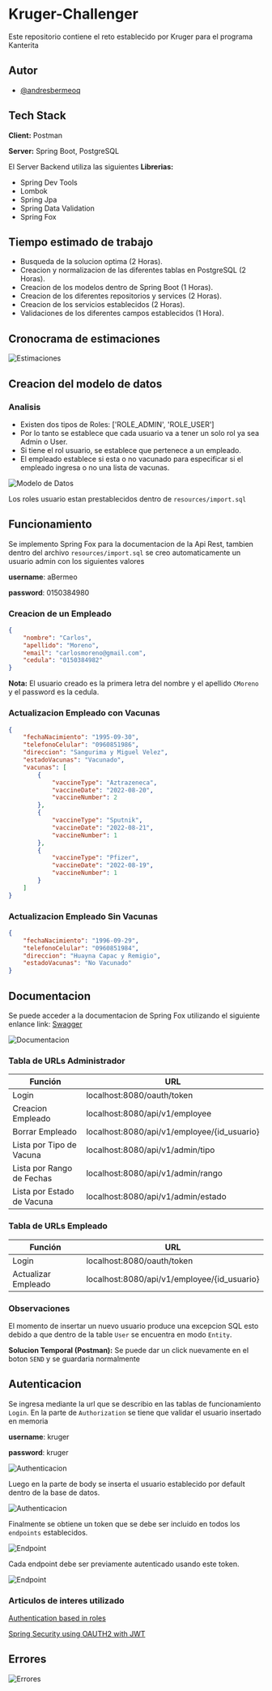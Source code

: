 # Kruger-Challenger
Este repositorio contiene el reto establecido por Kruger para el programa Kanterita

## Autor

- [@andresbermeoq](https://github.com/andresbermeoq)

## Tech Stack

**Client:** Postman

**Server:** Spring Boot, PostgreSQL

El Server Backend utiliza las siguientes **Librerias:**

- Spring Dev Tools
- Lombok
- Spring Jpa
- Spring Data Validation
- Spring Fox


## Tiempo estimado de trabajo

- Busqueda de la solucion optima (2 Horas).
- Creacion y normalizacion de las diferentes tablas en PostgreSQL (2 Horas).
- Creacion de los modelos dentro de Spring Boot (1 Horas).
- Creacion de los diferentes repositorios y services (2 Horas).
- Creacion de los servicios establecidos (2 Horas).
- Validaciones de los diferentes campos establecidos (1 Hora).

## Cronocrama de estimaciones

![Estimaciones](/img/estimaciones.png)

## Creacion del modelo de datos

### Analisis

- Existen dos tipos de Roles: ['ROLE_ADMIN', 'ROLE_USER']
- Por lo tanto se establece que cada usuario va a tener un solo rol ya sea Admin o User.
- Si tiene el rol usuario, se establece que pertenece a un empleado.
- El empleado establece si esta o no vacunado para especificar si el empleado ingresa o no una lista de vacunas.

![Modelo de Datos](/img/diagrama.png)

Los roles usuario estan prestablecidos dentro de `resources/import.sql`


## Funcionamiento

Se implemento Spring Fox para la documentacion de la Api Rest, tambien dentro del archivo `resources/import.sql` se creo automaticamente un usuario admin con los siguientes valores

**username**: aBermeo

**password**: 0150384980

### Creacion de un Empleado

```json
{
    "nombre": "Carlos",
	"apellido": "Moreno",
	"email": "carlosmoreno@gmail.com",
	"cedula": "0150384982"
}
```

**Nota:** El usuario creado es la primera letra del nombre y el apellido `CMoreno` y el password es la cedula.


### Actualizacion Empleado con Vacunas

```json
{
    "fechaNacimiento": "1995-09-30",
    "telefonoCelular": "0960851986",
    "direccion": "Sangurima y Miguel Velez",
    "estadoVacunas": "Vacunado",
    "vacunas": [
        {
            "vaccineType": "Aztrazeneca",
            "vaccineDate": "2022-08-20",
            "vaccineNumber": 2
        },
        {
            "vaccineType": "Sputnik",
            "vaccineDate": "2022-08-21",
            "vaccineNumber": 1
        },
        {
            "vaccineType": "Pfizer",
            "vaccineDate": "2022-08-19",
            "vaccineNumber": 1
        }
    ]
}
```

### Actualizacion Empleado Sin Vacunas

```json
{
    "fechaNacimiento": "1996-09-29",
    "telefonoCelular": "0960851984",
    "direccion": "Huayna Capac y Remigio",
    "estadoVacunas": "No Vacunado"
}
```

## Documentacion
Se puede acceder a la documentacion de Spring Fox utilizando el siguiente enlance
link: [Swagger](http://localhost:8080/swagger-ui.html#/)

![Documentacion](/img/documentacion.png)


### Tabla de URLs Administrador
Función | URL
------------ | -------------
Login | localhost:8080/oauth/token
Creacion Empleado | localhost:8080/api/v1/employee
Borrar Empleado | localhost:8080/api/v1/employee/{id_usuario}
Lista por Tipo de Vacuna | localhost:8080/api/v1/admin/tipo
Lista por Rango de Fechas | localhost:8080/api/v1/admin/rango
Lista por Estado de Vacuna | localhost:8080/api/v1/admin/estado

### Tabla de URLs Empleado
Función | URL
------------ | -------------
Login | localhost:8080/oauth/token
Actualizar Empleado | localhost:8080/api/v1/employee/{id_usuario}

### Observaciones
El momento de insertar un nuevo usuario produce una excepcion SQL esto debido a que dentro de la table `User` se encuentra en modo `Entity`.

**Solucion Temporal (Postman):** Se puede dar un click nuevamente en el boton `SEND` y se guardaria normalmente

## Autenticacion

Se ingresa mediante la url que se describio en las tablas de funcionamiento `Login`.
En la parte de `Authorization` se tiene que validar el usuario insertado en memoria

**username**: kruger

**password**: kruger

![Authenticacion](/img/autor1.png)

Luego en la parte de body se inserta el usuario establecido por default dentro de la base de datos.

![Authenticacion](/img/autor2.png)

Finalmente se obtiene un token que se debe ser incluido en todos los `endpoints` establecidos.

![Endpoint](/img/endpoint.png)

Cada endpoint debe ser previamente autenticado usando este token.

![Endpoint](/img/end.png)

### Articulos de interes utilizado

[Authentication based in roles](https://www.devglan.com/spring-security/spring-oauth2-role-based-authorization)

[Spring Security using OAUTH2 with JWT](https://www.pixeltrice.com/spring-boot-security-using-oauth2-with-jwt/)


## Errores

![Errores](/img/capturaErrores.png)


